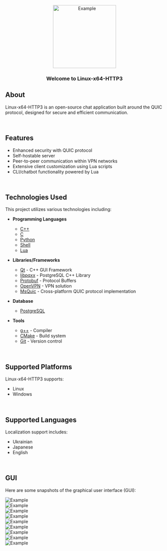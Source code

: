 <p align="center">
  <img src="./github-pages/images/tenor-nibutani.gif" alt="Example" width="200" height="200">
</p>

<h3 align="center">Welcome to Linux-x64-HTTP3</h3>

## About

Linux-x64-HTTP3 is an open-source chat application built around the QUIC protocol, designed for secure and efficient communication.

<br/>

## Features
- Enhanced security with QUIC protocol
- Self-hostable server
- Peer-to-peer communication within VPN networks
- Extensive client customization using Lua scripts
- CLI/chatbot functionality powered by Lua

<br/>

## Technologies Used
This project utilizes various technologies including:

- **Programming Languages**
  - [C++](https://en.cppreference.com/w/cpp)
  - [C](https://en.cppreference.com/w/c)
  - [Python](https://www.python.org/)
  - [Shell](https://www.gnu.org/software/bash/)
  - [Lua](https://www.lua.org/)

- **Libraries/Frameworks**
  - [Qt](https://www.qt.io/) - C++ GUI Framework
  - [libpqxx](https://libpqxx.readthedocs.io/) - PostgreSQL C++ Library
  - [Protobuf](https://developers.google.com/protocol-buffers) - Protocol Buffers
  - [OpenVPN](https://openvpn.net/) - VPN solution
  - [MsQuic](https://github.com/microsoft/msquic) - Cross-platform QUIC protocol implementation

- **Database**
  - [PostgreSQL](https://www.postgresql.org/)

- **Tools**
  - [g++](https://gcc.gnu.org/) - Compiler
  - [CMake](https://cmake.org/) - Build system
  - [Git](https://git-scm.com/) - Version control

<br/>

## Supported Platforms
Linux-x64-HTTP3 supports:
- Linux
- Windows

<br/>

## Supported Languages
Localization support includes:
- Ukrainian
- Japanese
- English

<br/>

## GUI

Here are some snapshots of the graphical user interface (GUI):

<img src="./GUI/Frame 1.png" alt="Example">
<br/>
<img src="./GUI/Frame 54.png" alt="Example">
<br/>
<img src="./GUI/Frame 55.png" alt="Example">
<br/>
<img src="./GUI/Frame 57.png" alt="Example">
<br/>
<img src="./GUI/Frame 59.png" alt="Example">
<br/>
<img src="./GUI/Frame 60.png" alt="Example">
<br/>
<img src="./GUI/Frame 62.png" alt="Example">
<br/>
<img src="./GUI/Frame 63.png" alt="Example">
<br/>
<img src="./GUI/Frame 64.png" alt="Example">
<br/>
